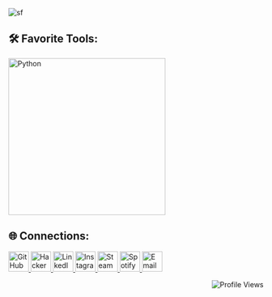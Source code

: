 ![sf](https://github.com/user-attachments/assets/f2ad5df5-19a9-48f5-89e5-fa7f4c965615)

## 🛠 Favorite Tools:
<p align="left">
  <img src="https://skillicons.dev/icons?i=python,r,cpp,java,javascript,linux,aws" width="310" alt="Python"/>
</p>

## 🌐 Connections:
<p align="left">
  <a href="https://github.com/JustFady" target="_blank">
    <img src="https://skillicons.dev/icons?i=github" width="40" alt="GitHub"/>
  </a>
<a href="https://www.hackerrank.com/profile/Durantulaa" target="_blank">
    <img src="https://upload.wikimedia.org/wikipedia/commons/6/65/HackerRank_logo.png" width="40" alt="HackerRank"/>
  </a>
  <a href="https://www.linkedin.com/in/justfadyy/" target="_blank">
    <img src="https://skillicons.dev/icons?i=linkedin" width="40" alt="LinkedIn"/>
  </a>
  <a href="https://instagram.com/justfadyy_" target="_blank">
    <img src="https://upload.wikimedia.org/wikipedia/commons/a/a5/Instagram_icon.png" width="40" alt="Instagram"/>
  </a>
  <a href="https://steamcommunity.com/id/Durantulaa/" target="_blank">
    <img src="https://upload.wikimedia.org/wikipedia/commons/8/83/Steam_icon_logo.svg" width="40" alt="Steam"/>
  </a>
  <a href="https://open.spotify.com/user/thefady4" target="_blank">
    <img src="https://upload.wikimedia.org/wikipedia/commons/1/19/Spotify_logo_without_text.svg" width="40" alt="Spotify"/>
  </a>
  <a href="mailto:thefady4@gmail.com" target="_blank">
    <img src="https://upload.wikimedia.org/wikipedia/commons/4/4e/Mail_%28iOS%29.svg" width="40" alt="Email"/>
  </a>
</p>

<p align="right">
  <img src="https://komarev.com/ghpvc/?username=JustFady&style=for-the-badge&color=blue" alt="Profile Views" />
</p>
